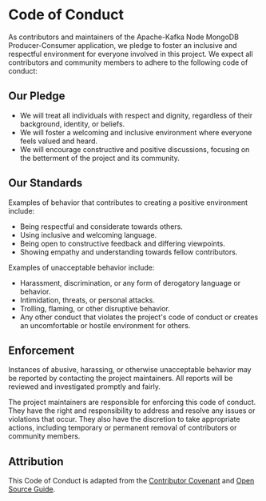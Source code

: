 # Code of Conduct

As contributors and maintainers of the Apache-Kafka Node MongoDB Producer-Consumer application, we pledge to foster an inclusive and respectful environment for everyone involved in this project. We expect all contributors and community members to adhere to the following code of conduct:

## Our Pledge

- We will treat all individuals with respect and dignity, regardless of their background, identity, or beliefs.
- We will foster a welcoming and inclusive environment where everyone feels valued and heard.
- We will encourage constructive and positive discussions, focusing on the betterment of the project and its community.

## Our Standards

Examples of behavior that contributes to creating a positive environment include:

- Being respectful and considerate towards others.
- Using inclusive and welcoming language.
- Being open to constructive feedback and differing viewpoints.
- Showing empathy and understanding towards fellow contributors.

Examples of unacceptable behavior include:

- Harassment, discrimination, or any form of derogatory language or behavior.
- Intimidation, threats, or personal attacks.
- Trolling, flaming, or other disruptive behavior.
- Any other conduct that violates the project's code of conduct or creates an uncomfortable or hostile environment for others.

## Enforcement

Instances of abusive, harassing, or otherwise unacceptable behavior may be reported by contacting the project maintainers. All reports will be reviewed and investigated promptly and fairly.

The project maintainers are responsible for enforcing this code of conduct. They have the right and responsibility to address and resolve any issues or violations that occur. They also have the discretion to take appropriate actions, including temporary or permanent removal of contributors or community members.

## Attribution

This Code of Conduct is adapted from the [Contributor Covenant](https://www.contributor-covenant.org/version/2/0/code_of_conduct.html) and [Open Source Guide](https://opensource.guide/).
